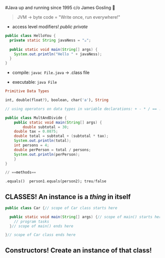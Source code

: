 #Java up and running since 1995 c/o James Gosling 🐥

> JVM -> byte code =  "Write once, run everywhere!" 

* access level modifiers! *public* *private*

```java
public class HelloYou {
  private static String javaNess = "☕️";
  
  public static void main(String[] args) {
    System.out.println("Hello " + javaNess);
  }
}
```

* compile: `javac File.java` -> .class file

* executable: `java File`

```haskell
Primitive Data Types

int, double(float?), boolean, char('a'), String

```

```java
// using operators on data types in variable declarations: + - * / == != < > % etc

public class MultAndDivide {
	public static void main(String[] args) {
		double subtotal = 30;
    double tax = 0.0875;
    double total = subtotal + (subtotal * tax);
    System.out.println(total);
    int persons = 4;
    double perPerson = total / persons;
    System.out.println(perPerson);
	}
}
```

```haskell
// ==methods==

.equals()  person1.equals(person2); treu/false

```

## CLASSES! **An instance is a *thing* in itself**

```java
public class Car {// scope of Car class starts here

  public static void main(String[] args) {// scope of main() starts here
    // program tasks
  }// scope of main() ends here

}// scope of Car class ends here
```

## Constructors! Create an instance of that class!

